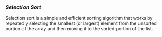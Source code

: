 ### *Selection Sort*

Selection sort is a simple and efficient sorting
algorithm that works by repeatedly selecting the
smallest (or largest) element from the unsorted
portion of the array and then moving it to the
sorted portion of the list.
